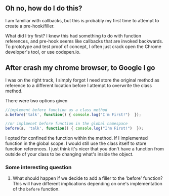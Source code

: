 ## Oh no, how do I do this?
I am familiar with callbacks, but this is probably my first time to attempt to
create a pre-hook/filler.

What did I try first?  I knew this had something to do with function references,
and pre-hook seems like callbacks that are invoked backwards.  To prototype and
test proof of concept, I often just crack open the Chrome developer's tool, or use
codepen.io.

## After crash my chrome browser, to Google I go
I was on the right track, I simply forgot I need store the original method as
reference to a different location before I attempt to overwrite the class method.

There were two options given
```javascript
//implement before function as a class method
a.before('talk', function() { console.log("I'm First!")  });

//or implmenet before function in the global namespace
before(a, 'talk', function() { console.log("I'm First!")  });
```
I opted for confined the function within the method.  If I implemented function
in the global scope. I would still use the class itself to store function references.
I just think it's nicer that you don't have a function from outside of your class
to be changing what's inside the object.

### Some interesting question
1. What should happen if we decide to add a filler to the 'before' function?
This will have different implications depending on one's implementation of the
`before` function.
